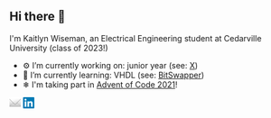 ## Hi there 👋

I'm Kaitlyn Wiseman, an Electrical Engineering student at Cedarville University (class of 2023!)

- ⚙ I’m currently working on: junior year (see: [X](https://github.com/wisemankaitlyn/EGEE-3210-Honors-Project))
- 🌱 I’m currently learning: VHDL (see: [BitSwapper](https://github.com/wisemankaitlyn/BitSwapper))
- ❄ I'm taking part in [Advent of Code 2021](https://github.com/wisemankaitlyn/AOC2021)!

[![email][2]][1]  [![linkedin][3]][4]

<!--### [✉](mailto:kaitlynwiseman@cedarville.edu)  |  [💼](https://www.linkedin.com/in/kaitlyn-wiseman/)-->

[1]: mailto:kaitlynwiseman@cedarville.edu
[2]: https://raw.githubusercontent.com/wisemankaitlyn/wisemankaitlyn/main/images/email.png
[3]: https://raw.githubusercontent.com/wisemankaitlyn/wisemankaitlyn/main/images/linkedin.png
[4]: https://www.linkedin.com/in/kaitlyn-wiseman/
